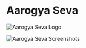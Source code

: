 # Aarogya Seva
![Aarogya Seva Logo](https://github.com/shubhamhackz/aarogya_seva/blob/master/img/logo.png)

![Aarogya Seva Screenshots](https://github.com/shubhamhackz/aarogya_seva/blob/master/img/banner_1.png)



